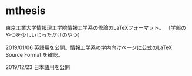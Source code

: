 # mthesis


東京工業大学情報理工学院情報工学系の修論のLaTeXフォーマット。
（学部のやつを少しいじっただけのやつ）

2019/01/06 英語用を公開。情報工学系の学内向けページに公式のLaTeX Source Format を確認。

2019/12/23 日本語用を公開
